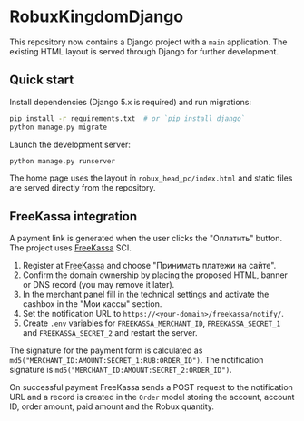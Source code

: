 # RobuxKingdomDjango

This repository now contains a Django project with a `main` application. The existing HTML layout is served through Django for further development.

## Quick start

Install dependencies (Django 5.x is required) and run migrations:

```bash
pip install -r requirements.txt  # or `pip install django`
python manage.py migrate
```

Launch the development server:

```bash
python manage.py runserver
```

The home page uses the layout in `robux_head_pc/index.html` and static files are served directly from the repository.

## FreeKassa integration

A payment link is generated when the user clicks the "Оплатить" button. The project uses [FreeKassa](https://freekassa.com/) SCI.

1. Register at [FreeKassa](https://freekassa.com/auth/registration?inv=FK96&input_type=hidden) and choose "Принимать платежи на сайте".
2. Confirm the domain ownership by placing the proposed HTML, banner or DNS record (you may remove it later).
3. In the merchant panel fill in the technical settings and activate the cashbox in the "Мои кассы" section.
4. Set the notification URL to `https://<your-domain>/freekassa/notify/`.
5. Create `.env` variables for `FREEKASSA_MERCHANT_ID`, `FREEKASSA_SECRET_1` and `FREEKASSA_SECRET_2` and restart the server.

The signature for the payment form is calculated as `md5("MERCHANT_ID:AMOUNT:SECRET_1:RUB:ORDER_ID")`. The notification signature is `md5("MERCHANT_ID:AMOUNT:SECRET_2:ORDER_ID")`.

On successful payment FreeKassa sends a POST request to the notification URL and a record is created in the `Order` model storing the account, account ID, order amount, paid amount and the Robux quantity.
